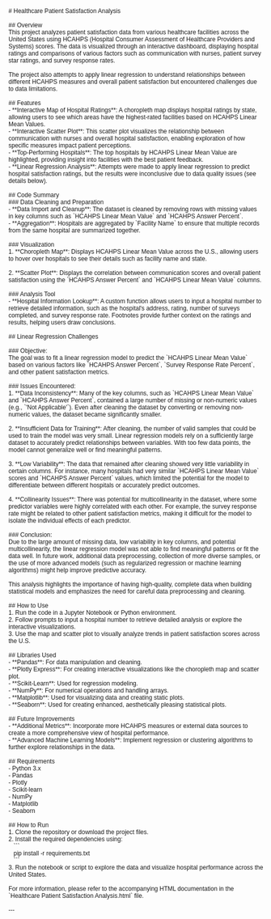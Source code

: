 <!DOCTYPE html PUBLIC "-//W3C//DTD HTML 4.01//EN" "http://www.w3.org/TR/html4/strict.dtd">
<html>
<head>
  <meta http-equiv="Content-Type" content="text/html; charset=utf-8">
  <meta http-equiv="Content-Style-Type" content="text/css">
  <title></title>
  <meta name="Generator" content="Cocoa HTML Writer">
  <meta name="CocoaVersion" content="2566">
  <style type="text/css">
    p.p1 {margin: 0.0px 0.0px 0.0px 0.0px; font: 12.0px Helvetica}
    p.p2 {margin: 0.0px 0.0px 0.0px 0.0px; font: 12.0px Helvetica; min-height: 14.0px}
  </style>
</head>
<body>
<p class="p1"># Healthcare Patient Satisfaction Analysis</p>
<p class="p2"><br></p>
<p class="p1">## Overview</p>
<p class="p1">This project analyzes patient satisfaction data from various healthcare facilities across the United States using HCAHPS (Hospital Consumer Assessment of Healthcare Providers and Systems) scores. The data is visualized through an interactive dashboard, displaying hospital ratings and comparisons of various factors such as communication with nurses, patient survey star ratings, and survey response rates.</p>
<p class="p2"><br></p>
<p class="p1">The project also attempts to apply linear regression to understand relationships between different HCAHPS measures and overall patient satisfaction but encountered challenges due to data limitations.</p>
<p class="p2"><br></p>
<p class="p1">## Features</p>
<p class="p1">- **Interactive Map of Hospital Ratings**: A choropleth map displays hospital ratings by state, allowing users to see which areas have the highest-rated facilities based on HCAHPS Linear Mean Values.</p>
<p class="p1">- **Interactive Scatter Plot**: This scatter plot visualizes the relationship between communication with nurses and overall hospital satisfaction, enabling exploration of how specific measures impact patient perceptions.</p>
<p class="p1">- **Top-Performing Hospitals**: The top hospitals by HCAHPS Linear Mean Value are highlighted, providing insight into facilities with the best patient feedback.</p>
<p class="p1">- **Linear Regression Analysis**: Attempts were made to apply linear regression to predict hospital satisfaction ratings, but the results were inconclusive due to data quality issues (see details below).</p>
<p class="p2"><br></p>
<p class="p1">## Code Summary</p>
<p class="p1">### Data Cleaning and Preparation</p>
<p class="p1">- **Data Import and Cleanup**: The dataset is cleaned by removing rows with missing values in key columns such as `HCAHPS Linear Mean Value` and `HCAHPS Answer Percent`.</p>
<p class="p1">- **Aggregation**: Hospitals are aggregated by `Facility Name` to ensure that multiple records from the same hospital are summarized together.</p>
<p class="p2"><br></p>
<p class="p1">### Visualization</p>
<p class="p1">1. **Choropleth Map**: Displays HCAHPS Linear Mean Value across the U.S., allowing users to hover over hospitals to see their details such as facility name and state.</p>
<p class="p2"><span class="Apple-converted-space">   </span></p>
<p class="p1">2. **Scatter Plot**: Displays the correlation between communication scores and overall patient satisfaction using the `HCAHPS Answer Percent` and `HCAHPS Linear Mean Value` columns.</p>
<p class="p2"><br></p>
<p class="p1">### Analysis Tool</p>
<p class="p1">- **Hospital Information Lookup**: A custom function allows users to input a hospital number to retrieve detailed information, such as the hospital's address, rating, number of surveys completed, and survey response rate. Footnotes provide further context on the ratings and results, helping users draw conclusions.</p>
<p class="p2"><br></p>
<p class="p1">## Linear Regression Challenges</p>
<p class="p2"><br></p>
<p class="p1">### Objective:</p>
<p class="p1">The goal was to fit a linear regression model to predict the `HCAHPS Linear Mean Value` based on various factors like `HCAHPS Answer Percent`, `Survey Response Rate Percent`, and other patient satisfaction metrics.</p>
<p class="p2"><br></p>
<p class="p1">### Issues Encountered:</p>
<p class="p1">1. **Data Inconsistency**: Many of the key columns, such as `HCAHPS Linear Mean Value` and `HCAHPS Answer Percent`, contained a large number of missing or non-numeric values (e.g., `'Not Applicable'`). Even after cleaning the dataset by converting or removing non-numeric values, the dataset became significantly smaller.</p>
<p class="p2"><br></p>
<p class="p1">2. **Insufficient Data for Training**: After cleaning, the number of valid samples that could be used to train the model was very small. Linear regression models rely on a sufficiently large dataset to accurately predict relationships between variables. With too few data points, the model cannot generalize well or find meaningful patterns.</p>
<p class="p2"><br></p>
<p class="p1">3. **Low Variability**: The data that remained after cleaning showed very little variability in certain columns. For instance, many hospitals had very similar `HCAHPS Linear Mean Value` scores and `HCAHPS Answer Percent` values, which limited the potential for the model to differentiate between different hospitals or accurately predict outcomes.</p>
<p class="p2"><br></p>
<p class="p1">4. **Collinearity Issues**: There was potential for multicollinearity in the dataset, where some predictor variables were highly correlated with each other. For example, the survey response rate might be related to other patient satisfaction metrics, making it difficult for the model to isolate the individual effects of each predictor.</p>
<p class="p2"><br></p>
<p class="p1">### Conclusion:</p>
<p class="p1">Due to the large amount of missing data, low variability in key columns, and potential multicollinearity, the linear regression model was not able to find meaningful patterns or fit the data well. In future work, additional data preprocessing, collection of more diverse samples, or the use of more advanced models (such as regularized regression or machine learning algorithms) might help improve predictive accuracy.</p>
<p class="p2"><br></p>
<p class="p1">This analysis highlights the importance of having high-quality, complete data when building statistical models and emphasizes the need for careful data preprocessing and cleaning.</p>
<p class="p2"><br></p>
<p class="p1">## How to Use</p>
<p class="p1">1. Run the code in a Jupyter Notebook or Python environment.</p>
<p class="p1">2. Follow prompts to input a hospital number to retrieve detailed analysis or explore the interactive visualizations.</p>
<p class="p1">3. Use the map and scatter plot to visually analyze trends in patient satisfaction scores across the U.S.</p>
<p class="p2"><br></p>
<p class="p1">## Libraries Used</p>
<p class="p1">- **Pandas**: For data manipulation and cleaning.</p>
<p class="p1">- **Plotly Express**: For creating interactive visualizations like the choropleth map and scatter plot.</p>
<p class="p1">- **Scikit-Learn**: Used for regression modeling.</p>
<p class="p1">- **NumPy**: For numerical operations and handling arrays.</p>
<p class="p1">- **Matplotlib**: Used for visualizing data and creating static plots.</p>
<p class="p1">- **Seaborn**: Used for creating enhanced, aesthetically pleasing statistical plots.</p>
<p class="p2"><br></p>
<p class="p1">## Future Improvements</p>
<p class="p1">- **Additional Metrics**: Incorporate more HCAHPS measures or external data sources to create a more comprehensive view of hospital performance.</p>
<p class="p1">- **Advanced Machine Learning Models**: Implement regression or clustering algorithms to further explore relationships in the data.</p>
<p class="p2"><br></p>
<p class="p1">## Requirements</p>
<p class="p1">- Python 3.x</p>
<p class="p1">- Pandas</p>
<p class="p1">- Plotly</p>
<p class="p1">- Scikit-learn</p>
<p class="p1">- NumPy</p>
<p class="p1">- Matplotlib</p>
<p class="p1">- Seaborn</p>
<p class="p2"><br></p>
<p class="p1">## How to Run</p>
<p class="p1">1. Clone the repository or download the project files.</p>
<p class="p1">2. Install the required dependencies using:</p>
<p class="p1"><span class="Apple-converted-space">   </span>```</p>
<p class="p1"><span class="Apple-converted-space">   </span>pip install -r requirements.txt</p>
<p class="p1"><span class="Apple-converted-space">   </span>```</p>
<p class="p1">3. Run the notebook or script to explore the data and visualize hospital performance across the United States.</p>
<p class="p2"><br></p>
<p class="p1">For more information, please refer to the accompanying HTML documentation in the `Healthcare Patient Satisfaction Analysis.html` file.</p>
<p class="p2"><br></p>
<p class="p1">---</p>
</body>
</html>
